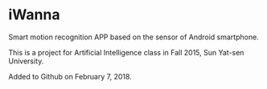 # iWanna
Smart motion recognition APP based on the sensor of Android smartphone.

This is a project for Artificial Intelligence class in Fall 2015, Sun Yat-sen University. 

Added to Github on February 7, 2018.